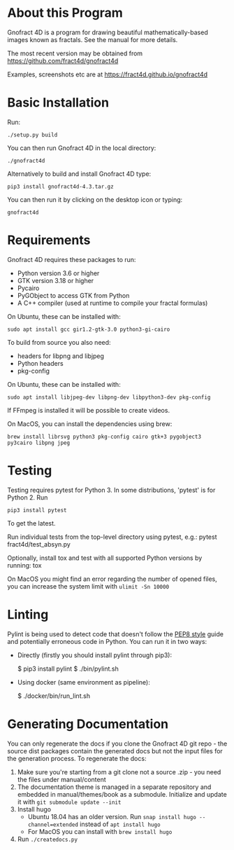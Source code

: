 About this Program
==================

Gnofract 4D is a program for drawing beautiful mathematically-based
images known as fractals. See the manual for more details.

The most recent version may be obtained from
https://github.com/fract4d/gnofract4d

Examples, screenshots etc are at https://fract4d.github.io/gnofract4d

Basic Installation
==================

Run:

    ./setup.py build

You can then run Gnofract 4D in the local directory:

    ./gnofract4d

Alternatively to build and install Gnofract 4D type:

    pip3 install gnofract4d-4.3.tar.gz

You can then run it by clicking on the desktop icon or typing:

    gnofract4d

Requirements
============

Gnofract 4D requires these packages to run:

- Python version 3.6 or higher
- GTK version 3.18 or higher
- Pycairo
- PyGObject to access GTK from Python
- A C++ compiler (used at runtime to compile your fractal formulas)

On Ubuntu, these can be installed with:

    sudo apt install gcc gir1.2-gtk-3.0 python3-gi-cairo

To build from source you also need:

- headers for libpng and libjpeg
- Python headers
- pkg-config

On Ubuntu, these can be installed with:

    sudo apt install libjpeg-dev libpng-dev libpython3-dev pkg-config

If FFmpeg is installed it will be possible to create videos.

On MacOS, you can install the dependencies using brew:

    brew install librsvg python3 pkg-config cairo gtk+3 pygobject3 py3cairo libpng jpeg

Testing
=======

Testing requires pytest for Python 3. In some distributions, 'pytest' is for Python 2. Run

    pip3 install pytest

To get the latest.

Run individual tests from the top-level directory using pytest, e.g.:
    pytest fract4d/test_absyn.py

Optionally, install tox and test with all supported Python versions by running:
    tox

On MacOS you might find an error regarding the number of opened files, you can increase the system limit with `ulimit -Sn 10000`

Linting
=======

Pylint is being used to detect code that doesn't follow the [PEP8 style](https://www.python.org/dev/peps/pep-0008/) guide and potentially erroneous code in Python.
You can run it in two ways:

 - Directly (firstly you should install pylint through pip3):

    $ pip3 install pylint
    $ ./bin/pylint.sh

 - Using docker (same environment as pipeline):

    $ ./docker/bin/run_lint.sh

Generating Documentation
========================

You can only regenerate the docs if you clone the Gnofract 4D git repo - the source dist packages contain the generated docs but not the input files for the generation process. To regenerate the docs:

1. Make sure you're starting from a git clone not a source .zip - you need the files under manual/content
2. The documentation theme is managed in a separate repository and embedded in manual/themes/book as a submodule. Initialize and update it with `git submodule update --init`
3. Install hugo
    * Ubuntu 18.04 has an older version. Run `snap install hugo --channel=extended` instead of `apt install hugo`
    * For MacOS you can install with `brew install hugo`
4. Run `./createdocs.py`
